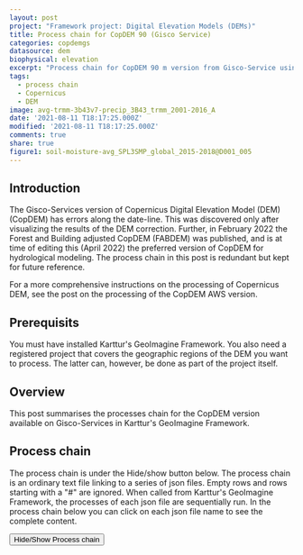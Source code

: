 ```yaml
---
layout: post
project: "Framework project: Digital Elevation Models (DEMs)"
title: Process chain for CopDEM 90 (Gisco Service)
categories: copdemgs
datasource: dem
biophysical: elevation
excerpt: "Process chain for CopDEM 90 m version from Gisco-Service using Kartturs GeoImagine Framework"
tags:
  - process chain
  - Copernicus
  - DEM
image: avg-trmm-3b43v7-precip_3B43_trmm_2001-2016_A
date: '2021-08-11 T18:17:25.000Z'
modified: '2021-08-11 T18:17:25.000Z'
comments: true
share: true
figure1: soil-moisture-avg_SPL3SMP_global_2015-2018@D001_005
---
```

<script src="https://karttur.github.io/common/assets/js/karttur/togglediv.js"></script>

## Introduction

The Gisco-Services version of Copernicus Digital Elevation Model (DEM) (CopDEM) has errors along the date-line. This was discovered only after visualizing the results of the DEM correction. Further, in February 2022 the Forest and Building adjusted CopDEM (FABDEM) was published, and is at time of editing this (April 2022) the preferred version of CopDEM for hydrological modeling. The process chain in this post is redundant but kept for future reference.

For a more comprehensive instructions on the processing of Copernicus DEM, see the post on the processing of the CopDEM AWS version.

## Prerequisits

You must have installed Karttur's GeoImagine Framework. You also need a registered project that covers the geographic regions of the DEM you want to process. The latter can, however, be done as part of the project itself.

## Overview

This post summarises the processes chain for the CopDEM version available on Gisco-Services in Karttur's GeoImagine Framework.

## Process chain

The process chain is under the <span class= 'button'>Hide/show</span> button below. The process chain is an ordinary text file linking to a series of <span class='file'>json</span> files. Empty rows and rows starting with a "#" are ignored. When called from Karttur's GeoImagine Framework, the processes of each json file are sequentially run. In the process chain below you can click on each json file name to see the complete content.

<button id= "toggleprocesschain" onclick="hiddencode('processchain')">Hide/Show Process chain</button>

<div id="processchain" style="display:none">

{% capture text-capture %}
{% raw %}

#\# Search gisco-services online products for CopDEM 90 m version
[0100_SearchCopernicusProducts_gs-CopDEM-90m.json](https://karttur.github.io/geoimagine03-proj-copdem-json/copdem90gs/projects-0100_SearchCopernicusProducts_gs-CopDEM-90m/)

\#\# Download gisco-services online products for CopDEM 90 m version
[0110_DownloadCopernicus_gs-CopDEM-90m.json](https://karttur.github.io/geoimagine03-proj-copdem-json/copdem90gs/projects-0110_DownloadCopernicus_gs-CopDEM-90m/)

\#\# Explode (UnZip) downloaded gisco-services CopDem 90m products
[0120_UnZipRawData_gs-CopDEM-90m.json](https://karttur.github.io/geoimagine03-proj-copdem-json/copdem90gs/projects-0120_UnZipRawData_gs-CopDEM-90m/)

\#\# Create polygons for all the downloaded gisco-services CopDEM tiles (optional)
[0122_BBoxTiledRawData_gs-CopDEM-90m.json](https://karttur.github.io/geoimagine03-proj-copdem-json/copdem90gs/projects-0122_BBoxTiledRawData_gs-CopDEM-90m/)

\#\# Mosaic the gisco-services CopDEM 90m raw tiles
[0125_MosaicAncillary_gs-CopDEM-90m.json](https://karttur.github.io/geoimagine03-proj-copdem-json/copdem90gs/projects-0125_MosaicAncillary_gs-CopDEM-90m/)

\#\# Import the CopDEM 90 m virtual data to the Framework
[0160_OrganizeAncillary_gs-CopDEM-90m.json](https://karttur.github.io/geoimagine03-proj-copdem-json/copdem90gs/projects-0160_OrganizeAncillary_gs-CopDEM-90m/)

\#\# Tile the virtual CopDEM 90 m mosaic to tif tiles
[0180_TileAncillaryRegion_gs-CopDem-90m.json](https://karttur.github.io/geoimagine03-proj-copdem-json/copdem90gs/projects-0180_TileAncillaryRegion_gs-CopDem-90m/)

\#\# Create CopDEM 90 m virtual overlap mosaics for each original tile
[0190_MosaicAdjacentTiles_gs-CopDEM-90m.json](https://karttur.github.io/geoimagine03-proj-copdem-json/copdem90gs/projects-0190_MosaicAdjacentTiles_gs-CopDEM-90m/)

\#\# Fill single pits and peaks (adjacent to streams)
[0230_GrassDemFillDirTiles_gs-CopDEM_90m.json](https://karttur.github.io/geoimagine03-proj-copdem-json/copdem90gs/projects-0230_GrassDemFillDirTiles_gs-CopDEM_90m/)

\#\# Create CopDEM 90 m virtual overlap mosaics for each filled/flattened tile
[0191_MosaicAdjacentTiles_gs-CopDEM-90m.json](https://karttur.github.io/geoimagine03-proj-copdem-json/copdem90gs/projects-0191_MosaicAdjacentTiles_gs-CopDEM-90m/)

\#\# Fill larger pits in streams of CopDEM 90 m with r.hydrodem
[0240_GrassDemHydroDemTiles_gs-CopDEM-90m.json](https://karttur.github.io/geoimagine03-proj-copdem-json/copdem90gs/projects-0240_GrassDemHydroDemTiles_gs-CopDEM-90m/)

\#\# Create virtual overlaps of the twice filled CopDEM 90m
[0192_MosaicAdjacentTiles_gs-CopDEM-90m.json](https://karttur.github.io/geoimagine03-proj-copdem-json/copdem90gs/projects-0192_MosaicAdjacentTiles_gs-CopDEM-90m/)

\#\# Correct the CopDEM 90m shoreline
[0210_GrassOnetoManyTiles-correct-shoreline_gs-CopDEM-90m.json](https://karttur.github.io/geoimagine03-proj-copdem-json/copdem90gs/projects-0210_GrassOnetoManyTiles-correct-shoreline_gs-CopDEM-90m/)

{% endraw %}
{% endcapture %}
{% include widgets/toggle-code.html  toggle-text=text-capture  %}
</div>
